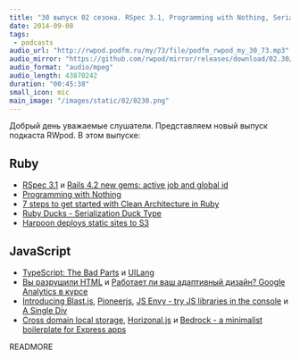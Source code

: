 ```yaml
---
title: "30 выпуск 02 сезона. RSpec 3.1, Programming with Nothing, Serialization Duck Type, TypeScript: The Bad Parts, JS Envy и прочее"
date: 2014-09-08
tags:
 - podcasts
audio_url: "http://rwpod.podfm.ru/my/73/file/podfm_rwpod_my_30_73.mp3"
audio_mirror: "https://github.com/rwpod/mirror/releases/download/02.30/0230.mp3"
audio_format: "audio/mpeg"
audio_length: 43870242
duration: "00:45:38"
small_icon: mic
main_image: "/images/static/02/0230.png"
---
```


Добрый день уважаемые слушатели. Представляем новый выпуск подкаста RWpod. В этом выпуске:

## Ruby

 - [RSpec 3.1](http://myronmars.to/n/dev-blog/2014/09/rspec-3-1-has-been-released) и [Rails 4.2 new gems: active job and global id](http://dev.mikamai.com/post/96343027199/rails-4-2-new-gems-active-job-and-global-id)
 - [Programming with Nothing](http://codon.com/programming-with-nothing)
 - [7 steps to get started with Clean Architecture in Ruby](https://medium.com/@fbzga/clean-architecture-in-ruby-7eb3cd0fc145)
 - [Ruby Ducks - Serialization Duck Type](http://monkeyandcrow.com/blog/ruby_ducks_serialization_duck_type/)
 - [Harpoon deploys static sites to S3](http://www.getharpoon.com/)

## JavaScript

 - [TypeScript: The Bad Parts](http://j201.github.io/posts/2014-08-30-TypeScript-The-Bad-Parts.html) и [UILang](http://uilang.com/)
 - [Вы разрушили HTML](http://blog.dantup.com/2014/08/you-have-ruined-html/) и [Работает ли ваш адаптивный дизайн? Google Analytics в курсе](http://www.smashingmagazine.com/2014/08/28/responsive-web-design-google-analytics/)
 - [Introducing Blast.js](https://hacks.mozilla.org/2014/09/introducing-blast-js/), [Pioneerjs](http://pioneerjs.com/), [JS Envy - try JS libraries in the console](http://jsenvy.com/) и [A Single Div](http://a.singlediv.com/)
 - [Cross domain local storage](https://github.com/zendesk/cross-storage), [Horizonal.js](http://www.michaelbromley.co.uk/horizonal/demo/) и [Bedrock - a minimalist boilerplate for Express apps](http://tilomitra.github.io/bedrock/)

READMORE


